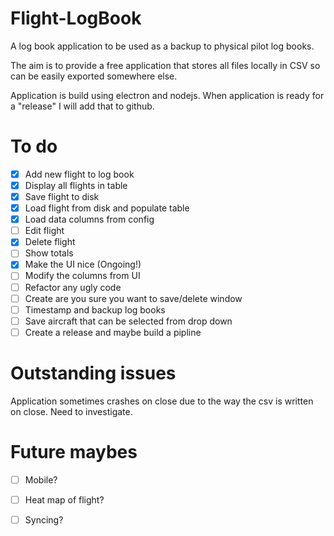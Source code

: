# Flight-LogBook
A log book application to be used as a backup to physical pilot log books.

The aim is to provide a free application that stores all files locally in CSV so can be easily exported somewhere else.

Application is build using electron and nodejs. When application is ready for a "release" I will add that to github. 

# To do
- [x] Add new flight to log book
- [x] Display all flights in table
- [x] Save flight to disk
- [x] Load flight from disk and populate table
- [x] Load data columns from config
- [ ] Edit flight
- [x] Delete flight
- [ ] Show totals
- [x] Make the UI nice (Ongoing!)
- [ ] Modify the columns from UI
- [ ] Refactor any ugly code
- [ ] Create are you sure you want to save/delete window
- [ ] Timestamp and backup log books
- [ ] Save aircraft that can be selected from drop down
- [ ] Create a release and maybe build a pipline

# Outstanding issues
Application sometimes crashes on close due to the way the csv is written on close. Need to investigate.

# Future maybes
- [ ] Mobile?
- [ ] Heat map of flight?
- [ ] Syncing?



